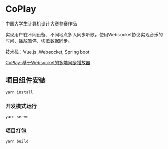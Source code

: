 # CoPlay

中国大学生计算机设计大赛参赛作品

实现用户在不同设备、不同地点多人同步听歌，使用Websocket协议实现音乐的时间、播放暂停、切歌数据同步。

技术栈：Vue.js ,Websocket, Spring boot

[CoPlay-基于Websocket的多端同步播放器](http://tenss.cn:8082)

## 项目组件安装
```
yarn install
```

### 开发模式运行
```
yarn serve
```

### 项目打包
```
yarn build
```
